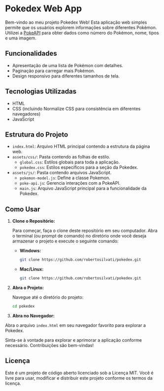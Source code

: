 # Pokedex Web App

Bem-vindo ao meu projeto Pokedex Web! Esta aplicação web simples permite que os usuários explorem informações sobre diferentes Pokémon. Utilizei a [PokeAPI](https://pokeapi.co/) para obter dados como número do Pokémon, nome, tipos e uma imagem.

## Funcionalidades

- Apresentação de uma lista de Pokémon com detalhes.
- Paginação para carregar mais Pokémon.
- Design responsivo para diferentes tamanhos de tela.

## Tecnologias Utilizadas

- HTML
- CSS (incluindo Normalize CSS para consistência em diferentes navegadores)
- JavaScript

## Estrutura do Projeto

- `index.html`: Arquivo HTML principal contendo a estrutura da página web.
- `assets/css/`: Pasta contendo as folhas de estilo.
  - `global.css`: Estilos globais para toda a aplicação.
  - `pokedex.css`: Estilos específicos para a seção da Pokedex.
- `assets/js/`: Pasta contendo arquivos JavaScript.
  - `pokemon-model.js`: Define a classe Pokemon.
  - `poke-api.js`: Gerencia interações com a PokeAPI.
  - `main.js`: Arquivo JavaScript principal para a funcionalidade da Pokedex.

## Como Usar

1. **Clone o Repositório:**

   Para começar, faça o clone deste repositório em seu computador. Abra o terminal (ou prompt de comando) no diretório onde você deseja armazenar o projeto e execute o seguinte comando:

   - **Windows:**
     ```bash
     git clone https://github.com/robertosilvati/pokedex.git
     ```

   - **Mac/Linux:**
     ```bash
     git clone https://github.com/robertosilvati/pokedex.git
     ```

2. **Abra o Projeto:**

   Navegue até o diretório do projeto:
   ```bash
   cd pokedex
3. **Abra no Navegador:**

Abra o arquivo `index.html` em seu navegador favorito para explorar a Pokedex.

Sinta-se à vontade para explorar e aprimorar a aplicação conforme necessário. Contribuições são bem-vindas!


## **Licença**

Este é um projeto de código aberto licenciado sob a Licença MIT. Você é livre para usar, modificar e distribuir este projeto conforme os termos da licença.
